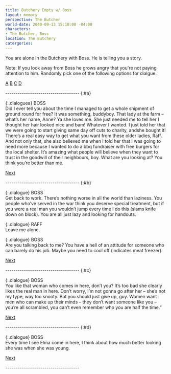 ```yaml
---
title: Butchery Empty w/ Boss
layout: memory
perspective: The Butcher
world-date: 2040-09-13 15:10:00 -04:00
characters:
- The Butcher, Boss
location: The Butchery
catergories: 
---
```


<section markdown="1" id ="start" class="memorySection">

You are alone in the Butchery with Boss. He is telling you a story. 

Note: If you look away from Boss he grows angry that you're not paying attention to him. Randomly pick one of the following options for dialgue.

[A](#a)
[B](#b)
[C](#c)
[D](#d)

</section>
------------------------------------
{:#a}
<section markdown="1" class="memorySection">

{:.dialoguea}
BOSS <br>Did I ever tell you about the time I managed to get a whole shipment of ground round for free? It was something, buddyboy. That lady at the farm – what’s her name, Anne? Ya she loves me. She just needed me to tell her I thought her hair looked nice and bam! Whatever I wanted. I just told her that we were going to start giving same day off cuts to charity, andshe  bought it!  There’s a real easy way to get what you want from these older ladies, Raff. And not only that, she also believed me when I told her that I was going to need more because I wanted to do a bbq fundraiser with free burgers for the local shelter. It’s amazing what people will believe when they want to trust in the goodwill of their neighbours, boy. What are you looking at? You think you’re better than me.

[Next]({{site.baseurl}}/memories/M01-Butcher-Wealthy-Woman-Customer/)

</section>
------------------------------------
{:#b}
<section markdown="1" class="memorySection">

{:.dialogue}
BOSS <br>Get back to work. There’s nothing worse in all the world than laziness. You people who’ve served in the war think you deserve special treatment, but if you were a real man you wouldn’t jump every time I do this (slams knife down on block). You are all just lazy and looking for handouts.

{:.dialogue}
RAFF <br>Leave me alone. 

{:.dialogue}
BOSS <br>Are you talking back to me? You have a hell of an attitude for someone who can barely do his job. Maybe you need to cool off (indicates meat freezer).

[Next]({{site.baseurl}}/memories/M01-Butcher-Wealthy-Woman-Customer/)

</section>
------------------------------------
{:#c}
<section markdown="1" class="memorySection">

{:.dialogue}
BOSS <br>You like that woman who comes in here, don’t you? It’s too bad she clearly likes the real man in here. Don’t worry, I’m not gonna go after her – she’s not my type, way too snooty. But you should just give up, guy. Women want men who can make up their minds – they  don’t want someone like you – you’re all scrambled, you can’t even remember who you are half the time.”

[Next]({{site.baseurl}}/memories/M01-Butcher-Wealthy-Woman-Customer/)

</section>
------------------------------------
{:#d}
<section markdown="1" class="memorySection">

{:.dialogue}
BOSS <br>Every time I see Elma come in here, I think about how much better looking she was when she was young.

[Next]({{site.baseurl}}/memories/M01-Butcher-Wealthy-Woman-Customer/)

</section>
------------------------------------